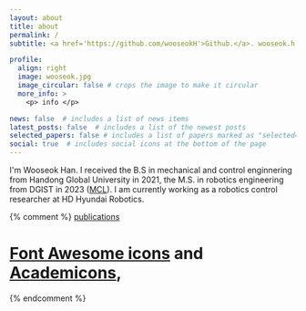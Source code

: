 ```yaml
---
layout: about
title: about
permalink: /
subtitle: <a href='https://github.com/wooseokH'>Github.</a>. wooseok.h.kor@gmail.com.

profile:
  align: right
  image: wooseok.jpg
  image_circular: false # crops the image to make it circular
  more_info: >
    <p> info </p>

news: false  # includes a list of news items
latest_posts: false  # includes a list of the newest posts
selected_papers: false # includes a list of papers marked as "selected={true}"
social: true  # includes social icons at the bottom of the page
---
```


I'm Wooseok Han. I received the B.S in mechanical and control enginnering from Handong Global University in 2021, the M.S. in robotics engineering from DGIST in 2023 ([MCL](http://control.dgist.ac.kr/)). I am currently working as a robotics control researcher at HD Hyundai Robotics.

{% comment %} 
[publications](/al-folio/publications/) 
# [Font Awesome icons](https://fontawesome.com/) and [Academicons](https://jpswalsh.github.io/academicons/), 

{% endcomment %}